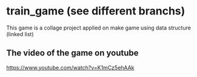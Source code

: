 # train_game  (see different branchs)
This game is a collage project applied on make game using data structure (linked list)
## The video of the game on youtube 
https://www.youtube.com/watch?v=K1mCz5ehAAk
